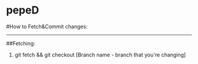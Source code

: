 # pepeD

#How to Fetch&Commit changes:
____________________________
##Fetching:

1. git fetch && git checkout [Branch name - branch that you're changing]
